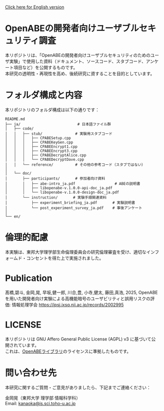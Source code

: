 [Click here for English version](./en/README.md)
# OpenABEの開発者向けユーザブルセキュリティ調査

本リポジトリは、「OpenABEの開発者向けユーザブルセキュリティのためのユーザ実験」で使用した資料（ドキュメント、ソースコード、スタブコード、アンケート項目など）を公開するものです。  
本研究の透明性・再現性を高め、後続研究に資することを目的としています。

# フォルダ構成と内容
本リポジトリのフォルダ構成は以下の通りです：

```
README.md
├── ja/                          # 日本語ファイル群
│   ├── code/
│   │   ├── stub/               # 実験用スタブコード
│   │   │   ├── CPABESetup.cpp
│   │   │   ├── CPABEKeyGen.cpp
│   │   │   ├── CPABEEncrypt1.cpp
│   │   │   ├── CPABEEncrypt3.cpp
│   │   │   ├── CPABEDecryptAlice.cpp
│   │   │   └── CPABEDecryptDave.cpp
│   │   └── reference/          # その他の参考コード（スタブではない）
│
│   └── doc/
│       ├── participants/       # 参加者向け資料
│       │   ├── abe-intro_ja.pdf                  # ABEの説明書
│       │   ├── libopenabe-v.1.0.0-api-doc_ja.pdf
│       │   └── libopenabe-v.1.0.0-design-doc_ja.pdf
│       └── instruction/       # 実験手順関連資料
│           ├── experiment_briefing_ja.pdf       # 実験説明書
│           └── post_experiment_survey_ja.pdf    # 事後アンケート
│
└── en/           
```



# 倫理的配慮
本実験は、東邦大学理学部生命倫理委員会の研究倫理審査を受け、適切なインフォームド・コンセントを得た上で実施されました。  

# Publication
髙橋,碧斗, 金岡,晃, 早坂,健一郎, 川合,豊, 小寺,健太, 藤田,真浩, 2025, OpenABEを用いた開発者向け実験による高機能暗号のユーザビリティと誤用リスクの評価: 情報処理学会
https://ipsj.ixsq.nii.ac.jp/records/2002995

# LICENSE
本リポジトリは GNU Affero General Public License (AGPL) v3 に基づいて公開されています。  
これは、[OpenABEライブラリ](https://github.com/zeutro/openabe)のライセンスに準拠したものです。

# 問い合わせ先
本研究に関するご質問・ご意見がありましたら、下記までご連絡ください：

金岡晃（東邦大学 理学部 情報科学科）  
Email: kanaoka@is.sci.toho-u.ac.jp
